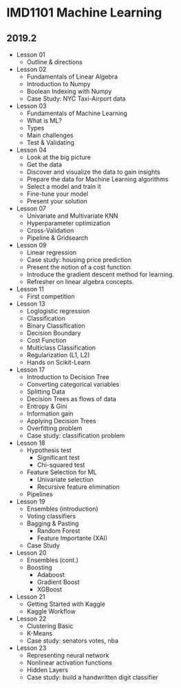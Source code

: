 # IMD1101 Machine Learning
## 2019.2

- Lesson 01
	- Outline & directions
- Lesson 02
	- Fundamentals of Linear Algebra
	- Introduction to Numpy
	- Boolean Indexing with Numpy
	- Case Study: NYC Taxi-Airport data
- Lesson 03
	- Fundamentals of Machine Learning
	- What is ML?
	- Types
	- Main challenges
	- Test & Validating
- Lesson 04
	- Look at the big picture
	- Get the data
	- Discover and visualize the data to gain insights
	- Prepare the data for Machine Learning algorithms
	- Select a model and train it
	- Fine-tune your model
	- Present your solution
- Lesson 07
	- Univariate and Multivariate KNN
	- Hyperparameter optimization
	- Cross-Validation
	- Pipeline & Gridsearch
- Lesson 09
	- Linear regression 
	- Case study: housing price prediction
	- Present the notion of a cost function
	- Introduce the gradient descent method for learning.
	- Refresher on linear algebra concepts. 
- Lesson 11
	- First competition
- Lesson 13
	- Loglogistic regression
	- Classification
	- Binary Classification
	- Decision Boundary
	- Cost Function 
	- Multiclass Classification
	- Regularization (L1, L2)
	- Hands on Scikit-Learn
- Lesson 17
	- Introduction to Decision Tree
	- Converting categorical variables
	- Splitting Data
	- Decision Trees as flows of data
	- Entropy & Gini
	- Information gain
	- Applying Decision Trees
	- Overfitting problem
	- Case study: classification problem
- Lesson 18
	- Hypothesis test
		- Significant test
		- Chi-squared test
	- Feature Selection for ML
		- Univariate selection
		- Recursive feature elimination
	- Pipelines
- Lesson 19
	- Ensembles (introduction)
	- Voting classifiers
	- Bagging & Pasting
		- Random Forest
		- Feature Importante (XAI)
	- Case Study
- Lesson 20
	- Ensembles (cont.)
	- Boosting
		- Adaboost
		- Gradient Boost
		- XGBoost
- Lesson 21
	- Getting Started with Kaggle
	- Kaggle Workflow
- Lesson 22
	- Clustering Basic
	- K-Means
	- Case study: senators votes, nba
- Lesson 23
	- Representing neural network
	- Nonlinear activation functions
	- Hidden Layers
	- Case study: build a handwritten digit classifier












